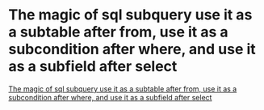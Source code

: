 # The magic of sql subquery use it as a subtable after from, use it as a subcondition after where, and use it as a subfield after select
[The magic of sql subquery use it as a subtable after from, use it as a subcondition after where, and use it as a subfield after select](https://aiwithcloud.com/2022/09/19/the_magic_of_sql_subquery_use_it_as_a_subtable_after_from_use_it_as_a_subcondition_after_where_and_use_it_as_a_subfield_after_select/)